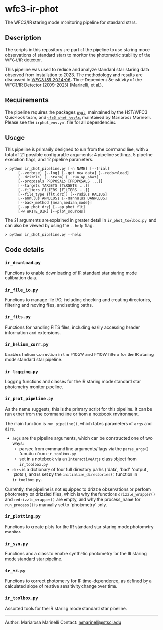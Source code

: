 # wfc3-ir-phot
The WFC3/IR staring mode monitoring pipeline for standard stars.

## Description

The scripts in this repository are part of the pipeline to use staring mode observations of standard stars to monitor the photometric stability of the WFC3/IR detector.

This pipeline was used to reduce and analyze standard star staring data observed from installation to 2023. The methodology and results are discussed in [WFC3 ISR 2024-06](https://www.stsci.edu/files/live/sites/www/files/home/hst/instrumentation/wfc3/documentation/instrument-science-reports-isrs/_documents/2024/WFC3-ISR-2024-06.pdf): Time-Dependent Sensitivity of the WFC3/IR Detector (2009-2023) (Marinelli, et al.).

## Requirements

The pipeline requires the packages [`pyql`](https://github.com/spacetelescope/pyql), maintained by the HST/WFC3 Quicklook team, and [`wfc3-phot-tools`](https://github.com/spacetelescope/wfc3-phot-tools/), maintained by Mariarosa Marinelli. Please see the `irphot_env.yml` file for all dependencies.

## Usage

This pipeline is primarily designed to run from the command line, with a total of 21 possible configurable arguments: 4 pipeline settings, 5 pipeline execution flags, and 12 pipeline parameters.

    > python ir_phot_pipeline.py [-n NAME] [--trial]
          [--verbose] [--log] [--get_new_data] [--redownload]
          [--drizzle] [--storm] [--run_ap_phot]
          [--proposals PROPOSALS [PROPOSALS ...]]
          [--targets TARGETS [TARGETS ...]]
          [--filters FILTERS [FILTERS ...]]
          [--file_type {flt,drz}] [--radius RADIUS]
          [--annulus ANNULUS] [--dannulus DANNULUS]
          [--back_method {mean,median,mode}]
          [--ap_phot_drz] [--ap_phot_flt]
          [-w WRITE_DIR] [--plot_sources]

The 21 arguments are explained in greater detail in `ir_phot_toolbox.py`, and can also be viewed by using the `--help` flag.

    > python ir_phot_pipeline.py --help


## Code details

### `ir_download.py`
Functions to enable downloading of IR standard star staring mode calibration data.

### `ir_file_io.py`
Functions to manage file I/O, including checking and creating directories, filtering and moving files, and setting paths.

### `ir_fits.py`
Functions for handling FITS files, including easily accessing header information and extensions.

### `ir_helium_corr.py`
Enables helium correction in the F105W and F110W filters for the IR staring mode standard star pipeline.

### `ir_logging.py`
Logging functions and classes for the IR staring mode standard star photometry monitor pipeline.

### **`ir_phot_pipeline.py`**

As the name suggests, this is the primary script for this pipeline. It can be run either from the command line or from a notebook environment.

The main function is `run_pipeline()`, which takes parameters of `args` and `dirs`.
- `args` are the pipeline arguments, which can be constructed one of two ways:
  - parsed from command line arguments/flags via the `parse_args()` function from `ir_toolbox.py`
  - set in a notebook via an `InteractiveArgs` class object from `ir_toolbox.py`
- `dirs` is a dictionary of four full directory paths ('data', 'bad', 'output', 'plots'), and is set by the `initialize_directories()` function in `ir_toolbox.py`.

Currently, the pipeline is not equipped to drizzle observations or perform photometry on drizzled files, which is why the functions `drizzle_wrapper()` and `redrizzle_wrapper()` are empty, and why the process_name for `run_process()` is manually set to 'photometry' only.

### `ir_plotting.py`
Functions to create plots for the IR standard star staring mode photometry monitor.

### `ir_syn.py`
Functions and a class to enable synthetic photometry for the IR staring mode standard star pipeline.

### `ir_td.py`
Functions to correct photometry for IR time-dependence, as defined by a calculated slope of relative sensitivity change over time.

### `ir_toolbox.py`
Assorted tools for the IR staring mode standard star pipeline.


---

Author: Mariarosa Marinelli
Contact: mmarinelli@stsci.edu
